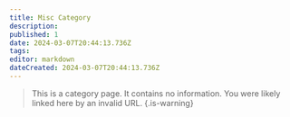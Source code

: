 ```yaml
---
title: Misc Category
description: 
published: 1
date: 2024-03-07T20:44:13.736Z
tags: 
editor: markdown
dateCreated: 2024-03-07T20:44:13.736Z
---
```


> This is a category page. It contains no information. You were likely linked here by an invalid URL.
{.is-warning}